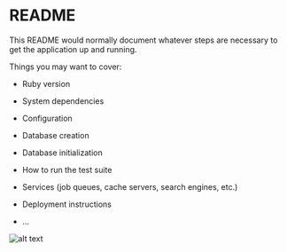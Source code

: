 # README


This README would normally document whatever steps are necessary to get the
application up and running.

Things you may want to cover:

* Ruby version

* System dependencies

* Configuration

* Database creation

* Database initialization

* How to run the test suite

* Services (job queues, cache servers, search engines, etc.)

* Deployment instructions

* ...


![alt text](https://image.shutterstock.com/image-photo/colorful-flower-on-dark-tropical-260nw-721703848.jpg)
